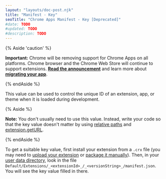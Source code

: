 ```yaml
---
layout: "layouts/doc-post.njk"
title: "Manifest - Key"
seoTitle: "Chrome Apps Manifest - Key [Deprecated]"
#date: TODO
#updated: TODO
#description: TODO
---
```


{% Aside 'caution' %}

**Important:** Chrome will be removing support for Chrome Apps on all platforms. Chrome browser and
the Chrome Web Store will continue to support extensions. [**Read the announcement**][1] and learn
more about [**migrating your app**][2].

{% endAside %}

This value can be used to control the unique ID of an extension, app, or theme when it is loaded
during development.

{% Aside %}

**Note:** You don't usually need to use this value. Instead, write your code so that the key value
doesn't matter by using [relative paths][3] and [extension.getURL][4].

{% endAside %}

To get a suitable key value, first install your extension from a `.crx` file (you may need to
[upload your extension][5] or [package it manually][6]). Then, in your [user data directory][7],
look in the file `Default/Extensions/_<extensionId>_/_<versionString>_/manifest.json`. You will see
the key value filled in there.

[1]: https://blog.chromium.org/2020/08/changes-to-chrome-app-support-timeline.html
[2]: /apps/migration
[3]: /extensions/overview#relative-urls
[4]: /extensions/extension#method-getURL
[5]: https://chrome.google.com/webstore/developer/dashboard
[6]: /extensions/packaging
[7]: https://www.chromium.org/user-experience/user-data-directory
